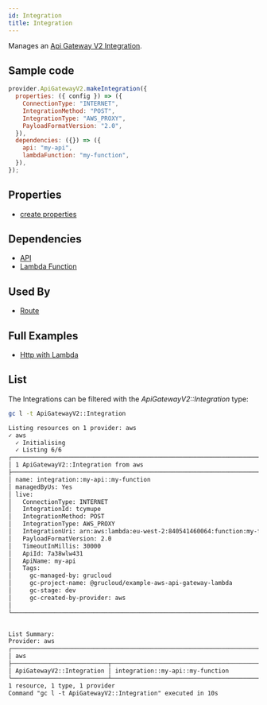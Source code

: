 ```yaml
---
id: Integration
title: Integration
---
```


Manages an [Api Gateway V2 Integration](https://console.aws.amazon.com/apigateway/main/apis).

## Sample code

```js
provider.ApiGatewayV2.makeIntegration({
  properties: ({ config }) => ({
    ConnectionType: "INTERNET",
    IntegrationMethod: "POST",
    IntegrationType: "AWS_PROXY",
    PayloadFormatVersion: "2.0",
  }),
  dependencies: ({}) => ({
    api: "my-api",
    lambdaFunction: "my-function",
  }),
});
```

## Properties

- [create properties](https://docs.aws.amazon.com/AWSJavaScriptSDK/latest/AWS/ApiGatewayV2.html#createIntegration-property)

## Dependencies

- [API](./Api.md)
- [Lambda Function](../Lambda/Function.md)

## Used By

- [Route](./Route.md)

## Full Examples

- [Http with Lambda](https://github.com/grucloud/grucloud/tree/main/examples/aws/api-gateway-v2/http-lambda)

## List

The Integrations can be filtered with the _ApiGatewayV2::Integration_ type:

```sh
gc l -t ApiGatewayV2::Integration
```

```txt
Listing resources on 1 provider: aws
✓ aws
  ✓ Initialising
  ✓ Listing 6/6
┌────────────────────────────────────────────────────────────────────────────────────┐
│ 1 ApiGatewayV2::Integration from aws                                               │
├────────────────────────────────────────────────────────────────────────────────────┤
│ name: integration::my-api::my-function                                             │
│ managedByUs: Yes                                                                   │
│ live:                                                                              │
│   ConnectionType: INTERNET                                                         │
│   IntegrationId: tcymupe                                                           │
│   IntegrationMethod: POST                                                          │
│   IntegrationType: AWS_PROXY                                                       │
│   IntegrationUri: arn:aws:lambda:eu-west-2:840541460064:function:my-function       │
│   PayloadFormatVersion: 2.0                                                        │
│   TimeoutInMillis: 30000                                                           │
│   ApiId: 7a38wlw431                                                                │
│   ApiName: my-api                                                                  │
│   Tags:                                                                            │
│     gc-managed-by: grucloud                                                        │
│     gc-project-name: @grucloud/example-aws-api-gateway-lambda                      │
│     gc-stage: dev                                                                  │
│     gc-created-by-provider: aws                                                    │
│                                                                                    │
└────────────────────────────────────────────────────────────────────────────────────┘


List Summary:
Provider: aws
┌───────────────────────────────────────────────────────────────────────────────────┐
│ aws                                                                               │
├───────────────────────────┬───────────────────────────────────────────────────────┤
│ ApiGatewayV2::Integration │ integration::my-api::my-function                      │
└───────────────────────────┴───────────────────────────────────────────────────────┘
1 resource, 1 type, 1 provider
Command "gc l -t ApiGatewayV2::Integration" executed in 10s
```
